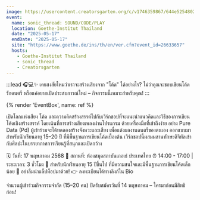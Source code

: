 ```yaml
---
image: https://usercontent.creatorsgarten.org/c/v1746359867/644e5254802c0234580bdb52/sonicthread_nfo5by.webp
event:
  name: sonic_thread: SOUND/CODE/PLAY
  location: Goethe-Institut Thailand
  date: "2025-05-17"
  endDate: "2025-05-17"
  site: "https://www.goethe.de/ins/th/en/ver.cfm?event_id=26633657"
  hosts:
    - Goethe-Institut Thailand
    - sonic_thread
    - Creatorsgarten
---
```


:::lead
🎧💻✨ เคยสงสัยไหมว่าเราจะสร้างเสียงจาก "โค้ด" ได้อย่างไร? ไม่ว่าคุณจะชอบเขียนโค้ด รักดนตรี หรือแค่อยากเปิดประสบการณ์ใหม่ – กิจกรรมนี้เหมาะสำหรับคุณ!
:::

{% render 'EventBox', name: ref %}

เปิดโลกแห่งเสียง โค้ด และความคิดสร้างสรรค์ไปกับเวิร์กชอปที่จะแนะนำแนวคิดและวิธีของการเขียนโค้ดเชิงสร้างสรรค์ โดยเน้นที่การสร้างเสียงเพลงผ่านโปรแกรม ด้วยเครื่องมือที่เข้าถึงง่าย อย่าง Pure Data (Pd) ผู้เข้าร่วมจะได้ทดลองสร้างจังหวะและเสียง เพื่อแต่งผลงานดนตรีของตนเอง ออกแบบมาสำหรับนักเรียนอายุ 15–20 ปี ที่มีพื้นฐานการเขียนโค้ดเบื้องต้น เวิร์กชอปนี้ผสมผสานทักษะดิจิทัลเข้ากับศิลปะในบรรยากาศการเรียนรู้ที่สนุกและเปิดกว้าง

🗓 วันที่: 17 พฤษภาคม 2568
📍 สถานที่: ห้องสมุดสถาบันเกอเธ่ ประเทศไทย
⏰ 14:00 - 17:00 | ระยะเวลา: 3 ชั่วโมง
👥 สำหรับนักเรียนอายุ 15 ปีขึ้นไป ที่มีความสนใจและมีพื้นฐานการเขียนโค้ดเล็กน้อย
💼 อย่าลืมนำแล็ปท็อปมาด้วย!
👉 ลงทะเบียนได้ทางลิงก์ใน Bio

จำนวนผู้เข้าร่วมกิจกรรมจำกัด (15–20 คน)
ปิดรับสมัครวันที่ 14 พฤษภาคม – ใครมาก่อนมีสิทธิก่อน!